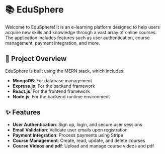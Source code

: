 # 📚 EduSphere

Welcome to EduSphere! It is an e-learning platform designed to help users acquire new skills and knowledge through a vast array of online courses. The application includes features such as user authentication, course management, payment integration, and more.

## 🚀 Project Overview

EduSphere is built using the MERN stack, which includes:

- **MongoDB**: For database management
- **Express.js**: For the backend framework
- **React.js**: For the frontend framework
- **Node.js**: For the backend runtime environment

## ✨ Features

- **User Authentication**: Sign up, login, and secure user sessions
- **Email Validation**: Validate user emails upon registration
- **Payment Integration**: Process payments using Stripe
- **Course Management**: Create, read, update, and delete courses
- **Course Videos and pdf**: Upload and manage course videos and pdf
